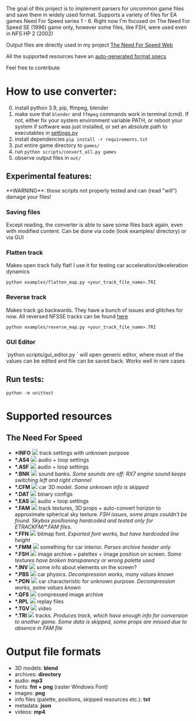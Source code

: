 The goal of this project is to implement parsers for uncommon game files and save them in widely used format. Supports a variety of files for EA games Need For Speed series 1 - 6. Right now I'm focused on The Need For Speed SE (1996) game only, however some files, like FSH, were used even in NFS HP 2 (2002)

Output files are directly used in my project [The Need For Speed Web](https://tnfsw.guraklgames.com/)

All the supported resources have an [auto-generated format specs](resources/README.md)

Feel free to contribute

<h1>How to use converter:</h1>

0) install python 3.9, pip, ffmpeg, blender
1) make sure that `blender` and `ffmpeg` commands work in terminal (cmd). If not, either fix your system environment variable PATH, or reboot your system if software was just installed, or set an absolute path to executables in [settings.py](settings.py)
2) install dependencies `pip install -r requirements.txt`
3) put entire game directory to `games/`
4) run `python scripts/convert_all.py games`
5) observe output files in `out/`

<h2>Experimental features:</h2>
**WARNING**: those scripts not properly tested and can (read "will") damage your files!

<h3>Saving files</h3>
Except reading, the converter is able to save some files back again, even with modified content. Can be done via code (look examples/ directory) or via GUI

<h3>Flatten track</h3>
Makes open track fully flat! I use it for testing car acceleration/deceleration dynamics

`python examples/flatten_map.py <your_track_file_name>.TRI`

<h3>Reverse track</h3>

Makes track go backwards. They have a bunch of issues and glitches for now. All reversed NFSSE tracks can be found [here](https://drive.google.com/drive/folders/10nhqRrZ2Vvm6yYrIEfxjlNsltoewNTrS?usp=sharing)

`python examples/reverse_map.py <your_track_file_name>.TRI`

<h3>GUI Editor</h3>
`python scripts/gui_editor.py <you_file_path>` will open generic editor, where most of the values can be edited and file can be saved back. Works well in rare cases

<h2>Run tests:</h2>

`python -m unittest`

<h1>Supported resources</h1>

<h2>The Need For Speed</h2>

- **\*INFO** ![](https://us-central1-progress-markdown.cloudfunctions.net/progress/100) track settings with unknown purpose
- **\*.AS4** ![](https://us-central1-progress-markdown.cloudfunctions.net/progress/100) audio + loop settings
- **\*.ASF** ![](https://us-central1-progress-markdown.cloudfunctions.net/progress/100) audio + loop settings
- **\*.BNK** ![](https://us-central1-progress-markdown.cloudfunctions.net/progress/90) sound banks. *Some sounds are off: RX7 engine sound keeps switching left and right channel*
- **\*.CFM** ![](https://us-central1-progress-markdown.cloudfunctions.net/progress/90) car 3D model. *Some unknown info is skipped*
- **\*.DAT** ![](https://us-central1-progress-markdown.cloudfunctions.net/progress/0) binary configs
- **\*.EAS** ![](https://us-central1-progress-markdown.cloudfunctions.net/progress/100) audio + loop settings
- **\*.FAM** ![](https://us-central1-progress-markdown.cloudfunctions.net/progress/80) track textures, 3D props + auto-convert horizon to approximate spherical sky texture. *FSH issues, some props couldn't be found. Skybox positioning hardcoded and tested only for ETRACKFM/\*.FAM files.*
- **\*.FFN** ![](https://us-central1-progress-markdown.cloudfunctions.net/progress/93) bitmap font. *Exported font works, but have hardcoded line height*
- **\*.FMM** ![](https://us-central1-progress-markdown.cloudfunctions.net/progress/3) something for car interior. *Parses archive header only*
- **\*.FSH** ![](https://us-central1-progress-markdown.cloudfunctions.net/progress/98) image archive + palettes + image position on screen. *Some textures have broken transparency or wrong palette used*
- **\*.INV** ![](https://us-central1-progress-markdown.cloudfunctions.net/progress/0) some info about elements on the screen?
- **\*.PBS** ![](https://us-central1-progress-markdown.cloudfunctions.net/progress/45) car physics. *Decompression works, many values known*
- **\*.PDN** ![](https://us-central1-progress-markdown.cloudfunctions.net/progress/20) car characteristic for unknown purpose. *Decompression works, some values known*
- **\*.QFS** ![](https://us-central1-progress-markdown.cloudfunctions.net/progress/100) compressed image archive
- **\*.RPL** ![](https://us-central1-progress-markdown.cloudfunctions.net/progress/0) replay files
- **\*.TGV** ![](https://us-central1-progress-markdown.cloudfunctions.net/progress/100) video
- **\*.TRI** ![](https://us-central1-progress-markdown.cloudfunctions.net/progress/85) tracks. *Produces track, which have enough info for conversion to another game. Some data is skipped, some props are missed due to absence in FAM file*

<h1>Output file formats</h1>

- 3D models: **blend**
- archives: **directory**
- audio: **mp3**
- fonts: **fnt + png** (raster Windows Font)
- images: **png**
- info files (palette, positions, skipped resources etc.): **txt**
- metadata: **json**
- videos: **mp4**

